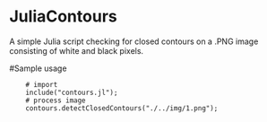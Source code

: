 # JuliaContours

A simple Julia script checking for closed contours on a .PNG image consisting of white and black pixels.

#Sample usage
```
    # import
    include("contours.jl"); 
    # process image
    contours.detectClosedContours("./../img/1.png");
```
